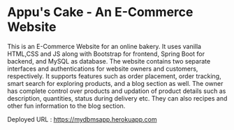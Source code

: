 # Appu's Cake - An E-Commerce Website

This is an E-Commerce Website for an online bakery. It uses vanilla HTML,CSS and JS along with Bootstrap for frontend, Spring Boot for backend, and MySQL as database. The website contains two separate interfaces and authentications for website owners and customers, respectively. It supports features such as order placement, order tracking, smart search for exploring products, and a blog section as well. The owner has complete control over products and updation of product details such as description, quantities, status during delivery etc. They can also recipes and other fun information to the blog section.

Deployed URL : https://mydbmsapp.herokuapp.com
